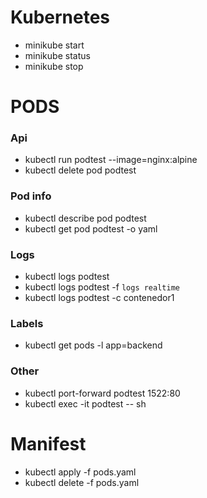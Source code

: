 
# Kubernetes
* minikube start 
* minikube status
* minikube stop

# PODS
### Api
* kubectl run podtest --image=nginx:alpine
* kubectl delete pod podtest

### Pod info
* kubectl describe pod podtest
* kubectl get pod podtest -o yaml
### Logs
* kubectl logs podtest
* kubectl logs podtest -f `logs realtime`
* kubectl logs podtest -c contenedor1 
### Labels
* kubectl get pods -l app=backend 
### Other
* kubectl port-forward podtest 1522:80
* kubectl exec -it podtest -- sh

# Manifest
* kubectl apply -f pods.yaml
* kubectl delete -f pods.yaml

